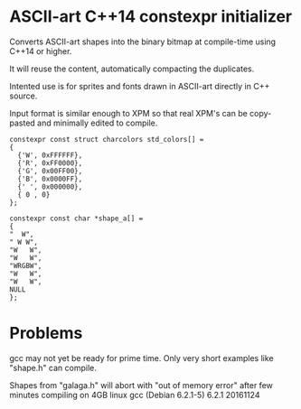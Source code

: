 # ASCII-art C++14 constexpr initializer

Converts ASCII-art shapes into the binary bitmap
at compile-time using C++14 or higher.

It will reuse the content, automatically 
compacting the duplicates.

Intented use is for sprites and fonts drawn in
ASCII-art directly in C++ source.

Input format is similar enough to XPM so that 
real XPM's can be copy-pasted and minimally edited
to compile.

    constexpr const struct charcolors std_colors[] =
    {
      {'W', 0xFFFFFF},
      {'R', 0xFF0000},
      {'G', 0x00FF00},
      {'B', 0x0000FF},
      {' ', 0x000000},
      { 0 , 0}
    };

    constexpr const char *shape_a[] =
    {
    "  W",
    " W W",
    "W   W",
    "W   W",
    "WRGBW",
    "W   W",
    "W   W",
    NULL
    };

# Problems

gcc may not yet be ready for prime time.
Only very short examples like "shape.h"
can compile.

Shapes from "galaga.h" will abort with
"out of memory error" after few minutes
compiling on 4GB linux gcc (Debian 6.2.1-5) 6.2.1 20161124
